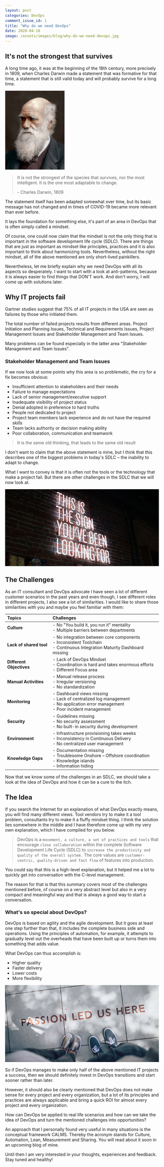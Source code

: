 ```yaml
---
layout: post
categories: DevOps
comment_issue_id: 1
title: "Why do we need DevOps"
date: 2020-04-18
image: /assets/images/blog/why-do-we-need-devops.jpg
---
```


## It's not the strongest that survives

A long time ago, it was at the beginning of the 18th century, more precisely in 1809, when Charles Darwin made a statement that was formative for that time, a statement that is still valid today and will probably survive for a long time.

![Charles Darwin](/assets/images/blog/darwin.jfif)

> It is not the strongest of the species that survives, 
nor the most intelligent. It is the one most adaptable to change.
>
> \- Charles Darwin, 1809

The statement itself has been adapted somewhat over time, but its basic message has not changed and in times of COVID-19 became more relevant than ever before.

It lays the foundation for something else, it's part of an area in DevOps that is often simply called a mindset.

Of course, one could now claim that the mindset is not the only thing that is important in the software development life cycle (SDLC). There are things that are just as important as mindset like principles, practices and it is also important to think about harmonizing tools. Nevertheless, without the right mindset, all of the above mentioned are only short-lived painkillers.

Nevertheless, let me briefly explain why we need DevOps with all its aspects so desperately. I want to start with a look at anti-patterns, because it is always easier to find things that DON'T work. And don't worry, I will come up with solutions later. 

## Why IT projects fail

Gartner studies suggest that 75% of all IT projects in the USA are seen as failures by those who initiated them.

The total number of failed projects results from different areas. Project Initiation and Planning Issues, Technical and Requirements Issues, Project Management Issues and Stakeholder Management and Team Issues.

Many problems can be found especially in the latter area "Stakeholder Management and Team Issues".

### Stakeholder Management and Team Issues

If we now look at some points why this area is so problematic, the cry for a fix becomes obvious:

- Insufficient attention to stakeholders and their needs
- Failure to manage expectations
- Lack of senior management/executive support
- Inadequate visibility of project status
- Denial adopted in preference to hard truths
- People not dedicated to project
- Project team members lack experience and do not have the required skills
- Team lacks authority or decision making ability
- Poor collaboration, communication and teamwork

> It is the same old thinking, that leads to the same old result

I don't want to claim that the above statement is mine, but I think that this describes one of the biggest problems in today's SDLC – the inability to adapt to change.

What I want to convey is that it is often not the tools or the technology that make a project fail. But there are other challenges in the SDLC that we will now look at.

![You're not lost, you're here](/assets/images/blog/the-sign.jpg)


## The Challenges

As an IT consultant and DevOps advocate I have seen a lot of different customer scenarios in the past years and even though, I see different roles in different projects, I also see a lot of similarities. I would like to share those similarities with you and maybe you feel familiar with them:

| Topics                   | Challenges                                          |
|:-------------------------|:----------------------------------------------------|
| **Culture**              | - No "You build it, you run it" mentality<br />- Multiple barriers between departments |
| **Lack of shared tool**  | - No integration between core components<br />- Inconsistent Toolchain<br />- Continuous Integration Maturity Dashboard missing |
| **Different Objectives** | - Lack of DevOps Mindset<br />- Coordination is hard and takes enormous efforts<br />- Different Focus area |
| **Manual Activities**    | - Manual release process<br />- Irregular versioning<br />- No standardization |
| **Monitoring**           | - Dashboard views missing<br />- Lack of centralized log management<br />- No application error management<br />- Poor incident management |
| **Security**             | - Guidelines missing<br />- No security assessment<br />- No built-in security during development |
| **Environment**          | - Infrastructure provisioning takes weeks<br />- Inconsistency in Continuous Delivery<br />- No centralized user management |
| **Knowledge Gaps**       | - Documentation missing<br />- Troublesome Onshore – Offshore coordination<br />- Knowledge islands<br />- Information hiding |

Now that we know some of the challenges in an SDLC, we should take a look at the idea of DevOps and how it can be a cure to the itch.

## The Idea

If you search the Internet for an explanation of what DevOps exactly means, you will find many different views. Tool vendors try to make it a tool problem, consultants try to make it a fluffy mindset thing. I think the solution lies somewhere in the middle and I have therefore come up with my very own explanation, which I have compiled for you below.

> DevOps is a `movement, a culture, a set of practices and tools` that encourage `close collaboration` within the complete Software Development Life Cycle (SDLC) to `increase the productivity and quality of the overall system.` The core values are `customer-centric, quality-driven and fast flow` of features into production.

You could say that this is a high-level explanation, but it helped me a lot to quickly get into conversation with the C-level management.

The reason for that is that this summary covers most of the challenges mentioned before, of course on a very abstract level but also in a very compact and meaningful way and that is always a good way to start a conversation. 

### What's so special about DevOps?

DevOps is based on agility and the agile development. But it goes at least one step further than that, it includes the complete business side and operations. Using the principles of automation, for example, it attempts to gradually level out the overheads that have been built up or turns them into something that adds value.

What DevOps can thus accomplish is:

- Higher quality
- Faster delivery
- Lower costs
- More flexibility

![Passion led us here](/assets/images/blog/passion-led-us-here.jpg)

So if DevOps manages to make only half of the above mentioned IT projects a success, then we should definitely invest in DevOps transitions and start sooner rather than later.

However, it should also be clearly mentioned that DevOps does not make sense for every project and every organization, but a lot of its principles and practices are always applicable and bring a quick ROI for almost every project and every organization.

How can DevOps be applied to real life scenarios and how can we take the idea of DevOps and turn the mentioned challenges into opportunities?

An approach that I personally found very useful in many situations is the conceptual framework CALMS. Thereby the acronym stands for Culture, Automation, Lean, Measurement and Sharing. You will read about it soon in an upcoming blog of mine.

Until then I am very interested in your thoughts, experiences and feedback. Stay tuned and healthy!
